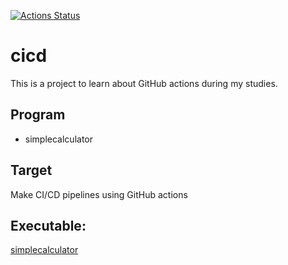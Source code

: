 [![Actions Status](https://github.com/eckbalu/cicd/workflows/Test,%20build%20and%20release/badge.svg)](https://github.com/eckbalu/cicd/actions)

# cicd

This is a project to learn about GitHub actions during my studies.

## Program

- simplecalculator

## Target

Make CI/CD pipelines using GitHub actions

## Executable:

[simplecalculator](https://github.com/eckbalu/cicd/releases/tag/latest)